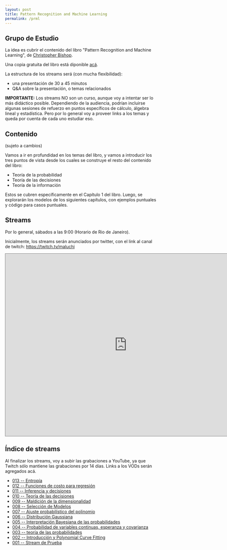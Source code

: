 ```yaml
---
layout: post
title: Pattern Recognition and Machine Learning
permalink: /prml
---
```


## Grupo de Estudio

La idea es cubrir el contenido del libro "Pattern Recognition and Machine Learning", de [Christopher Bishop](https://www.microsoft.com/en-us/research/people/cmbishop/).

Una copia gratuita del libro está diponible [acá](https://www.microsoft.com/en-us/research/people/cmbishop/prml-book/).

La estructura de los streams será (con mucha flexibilidad):

* una presentación de 30 a 45 minutos
* Q&A sobre la presentación, o temas relacionados

**IMPORTANTE:** Los streams NO son un curso, aunque voy a intentar ser lo más didáctico posible. Dependiendo de la audiencia, podrían incluirse algunas sesiones de refuerzo en puntos específicos de cálculo, álgebra lineal y estadística. Pero por lo general voy a proveer links a los temas y queda por cuenta de cada uno estudiar eso.

## Contenido
(sujeto a cambios)

Vamos a ir en profundidad en los temas del libro, y vamos a introducir los tres puntos de vista desde los cuales se construye el resto del contenido del libro:

* Teoría de la probabilidad
* Teoría de las decisiones
* Teoría de la información

Estos se cubren específicamente en el Capítulo 1 del libro. Luego, se explorarán los modelos de los siguientes capítulos, con ejemplos puntuales y código para casos puntuales.

## Streams

Por lo general, sábados a las 9:00 (Horario de Rio de Janeiro).

Inicialmente, los streams serán anunciados por twitter, con el link al canal de twitch: <a  href="https://twitch.tv/maluchi">https://twitch.tv/maluchi<span class="fa fa-twitch fa-lg main-list-item-icon"></span></a>

<iframe src="https://calendar.google.com/calendar/embed?height=600&wkst=2&bgcolor=%23ffffff&ctz=America%2FSao_Paulo&src=cG4xMnQxZnVlZHRnMmhxajJkYW1ocWV0bThAZ3JvdXAuY2FsZW5kYXIuZ29vZ2xlLmNvbQ&color=%23F6BF26" style="border:solid 1px #777" width="800" height="600" frameborder="0" scrolling="no"></iframe>

## Índice de streams

Al finalizar los streams, voy a subir las grabaciones a YouTube, ya que Twitch sólo mantiene las grabaciones por 14 días. Links a los VODs serán agregados acá.

* [013 -- Entropía](https://youtu.be/uZeNxWxHmi4)
* [012 -- Funciones de costo para regresión](https://youtu.be/PYvmKqbm694)
* [011 -- Inferencia y decisiones](https://youtu.be/Cm-MLFwECYo)
* [010 -- Teoría de las decisiones](https://youtu.be/gpNeczDv_FE)
* [009 -- Maldición de la dimensionalidad](https://youtu.be/JMNEJeACuE8)
* [008 -- Selección de Modelos](https://youtu.be/9uLkAnp_xeM)
* [007 -- Ajuste probabilístico del polinomio](https://youtu.be/bJBgm7nkPns)
* [006 -- Distribución Gaussiana](https://youtu.be/J-LEpk9TrrI)
* [005 -- Interpretación Bayesiana de las probabilidades](https://youtu.be/92DMA28Hcks)
* [004 -- Probabilidad de variables continuas, esperanza y covarianza](https://youtu.be/m9Z0VjD3KY0)
* [003 -- teoría de las probabilidades](https://youtu.be/AZ2P9HZ34FI)
* [002 -- Introducción y Polynomial Curve Fitting](https://youtu.be/xdyHPreK1_I)
* [001 -- Stream de Prueba](https://youtu.be/FUXvSpvtTUE)
